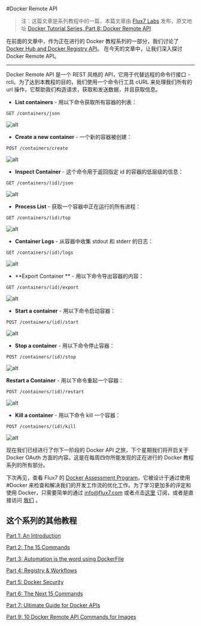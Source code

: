 #Docker Remote API


>注：这篇文章是系列教程中的一篇，本篇文章由 [Flux7 Labs](https://twitter.com/Flux7Labs) 发布，原文地址 [Docker Tutorial Series, Part 8: Docker Remote API](http://blog.flux7.com/blogs/docker/docker-tutorial-series-part-8-docker-remote-api)

在前面的文章中，作为正在进行的 Docker 教程系列的一部分，我们讨论了  [Docker Hub and Docker Registry API](http://flux7.com/blogs/docker/docker-tutorial-series-part-7-ultimate-guide-for-docker-apis/)。 在今天的文章中，让我们深入探讨 Docker Remote API。

---

Docker Remote API 是一个 REST 风格的 API，它用于代替远程的命令行接口 - rcli。为了达到本教程的目的，我们使用一个命令行工具 cURL 来处理我们所有的 url 操作，它帮助我们构造请求，获取和发送数据，并且获取信息。

- **List containers** - 用以下命令获取所有容器的列表：
 ```
 GET /containers/json
 ```
 ![alt](http://resource.docker.cn/get-all-containers.png)
 
- **Create a new container** - 一个新的容器被创建：
 ```
 POST /containers/create
 ```
 ![alt](http://resource.docker.cn/docker-create-container.png)

- **Inspect Container** - 这个命令用于返回指定 id 的容器的低层级的信息：
```
GET /containers/(id)/json
```
![alt](http://resource.docker.cn/docker-inspect-a-container.png)

- **Process List** - 获取一个容器中正在运行的所有进程： 
```
GET /containers/(id)/top
```
![alt](http://resource.docker.cn/docker-container-top.png)

- **Container Logs** - 从容器中收集 stdout 和 stderr 的日志：
```
GET /containers/(id)/logs
```
![alt](http://resource.docker.cn/docker-container-logs.png)

- **Export Container ** - 用以下命令导出容器的内容：
```
GET /containers/(id)/export
```
![alt](http://resource.docker.cn/docker-export-container.png)

- **Start a container** - 用以下命令启动容器：
```
POST /containers/(id)/start
```
![alt](http://resource.docker.cn/docker-start-container.png)

- **Stop a container** - 用以下命令停止容器：
```
POST /containers/(id)/stop
```

![alt](http://resource.docker.cn/docker-stop-a-container.png)

**Restart a Container** - 用以下命令重起一个容器：
```
POST /containers/(id)/restart
```
![alt](http://resource.docker.cn/docker-restart-a-container.png)

- **Kill a container** - 用以下命令 kill 一个容器：
```
POST /containers/(id)/kill
```
![alt](http://resource.docker.cn/docker-kill-a-container.png)

现在我们已经进行了你下一阶段的 Docker API 之旅，下个星期我们将开启关于 Docker OAuth 方面的内容。这是在每周四你所能发现的正在进行的 Docker 教程系列的所有部分。

下次再见，查看 Flux7 的 [Docker Assessment Program](http://flux7.com/docker-assessment-package/)，它被设计于通过使用 #Docker 来检查和解决我们的开发工作流的优化工作。为了学习更加多的评定和使用 Docker，只需要简单的通过 info@flux7.com 或者点击[这里](http://flux7.com/docker-assessment-package/) 订阅，或者是直接访问 [我们](http://flux7.com/docker-solution/) 。

## 这个系列的其他教程

[Part 1: An Introduction](http://flux7.com/blogs/docker/docker-tutorial-series-part-1-an-introduction/)

[Part 2: The 15 Commands](http://flux7.com/blogs/docker/docker-tutorial-series-part-2-the-15-commands/)

[Part 3: Automation is the word using DockerFile](http://flux7.com/blogs/docker/docker-tutorial-series-part-3-automation-is-the-word-using-dockerfile/)

[Part 4: Registry & Workflows](http://flux7.com/blogs/docker/docker-tutorial-series-part-4-registry-workflows/)

[Part 5: Docker Security](http://flux7.com/blogs/docker/docker-tutorial-series-part-5-docker-security/)

[Part 6: The Next 15 Commands](http://flux7.com/blogs/docker/docker-commands/)

[Part 7: Ultimate Guide for Docker APIs](http://flux7.com/blogs/docker/docker-tutorial-series-part-7-ultimate-guide-for-docker-apis/)

[Part 9: 10 Docker Remote API Commands for Images](http://blog.flux7.com/blogs/docker/docker-tutorial-series-part-9-10-docker-remote-api-commands-for-images)


  [1]: http://flux7.com/
  [2]: http://flux7.com/blogs/docker/docker-tutorial-series-part-8-docker-remote-api/?utm_source=Docker%20News&utm_campaign=f90a032721-Docker_0_5_0_7_18_2013&utm_medium=email&utm_term=0_c0995b6e8f-f90a032721-235715137
  [3]: http://flux7.com/blogs/docker/docker-tutorial-series-part-7-ultimate-guide-for-docker-apis/
  [4]: http://flux7.com/wp-content/uploads/get-all-containers.png
  [5]: http://flux7.com/wp-content/uploads/docker-create-container.png
  [6]: http://flux7.com/wp-content/uploads/docker-inspect-a-container.png
  [7]: http://flux7.com/wp-content/uploads/docker-container-top.png
  [8]: http://flux7.com/wp-content/uploads/docker-container-logs.png
  [9]: http://flux7.com/wp-content/uploads/docker-export-container.png
  [10]: http://flux7.com/wp-content/uploads/docker-start-container.png
  [11]: http://flux7.com/wp-content/uploads/docker-stop-a-container.png
  [12]: http://flux7.com/wp-content/uploads/docker-restart-a-container.png
  [13]: http://flux7.com/wp-content/uploads/docker-kill-a-container.png
  [14]: http://flux7.com/docker-assessment-package/
  [15]: http://flux7.com/docker-assessment-package/
  [16]: http://flux7.com/docker-solution/
  [17]: http://flux7.com/blogs/docker/docker-tutorial-series-part-1-an-introduction/
  [18]: http://flux7.com/blogs/docker/docker-tutorial-series-part-2-the-15-commands/
  [19]: http://flux7.com/blogs/docker/docker-tutorial-series-part-3-automation-is-the-word-using-dockerfile/docker/docker-tutorial-series-part-2-the-15-commands/
  [20]: http://flux7.com/blogs/docker/docker-tutorial-series-part-4-registry-workflows/
  [21]: http://flux7.com/blogs/docker/docker-tutorial-series-part-5-docker-security/
  [22]: http://flux7.com/blogs/docker/docker-commands/
  [23]: http://flux7.com/blogs/docker/docker-tutorial-series-part-7-ultimate-guide-for-docker-apis/
